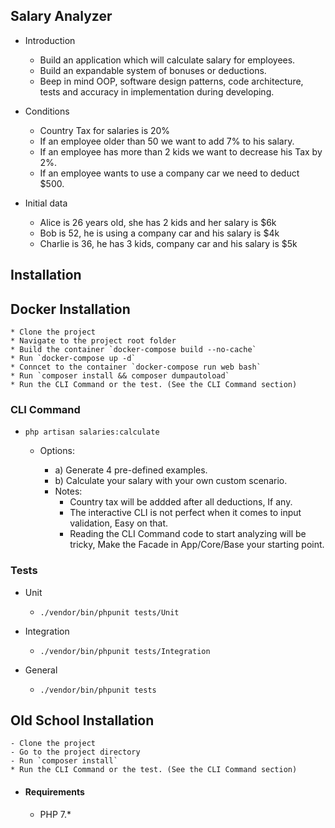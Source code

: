 ## Salary Analyzer

* Introduction
  - Build an application which will calculate salary for employees.
  - Build an expandable system of bonuses or deductions.
  - Beep in mind OOP, software design patterns, code architecture, tests and accuracy in implementation during developing.

* Conditions
   - Country Tax for salaries is 20%
   - If an employee older than 50 we want to add 7% to his salary.
   - If an employee has more than 2 kids we want to decrease his Tax by 2%.
   - If an employee wants to use a company car we need to deduct $500.
   
* Initial data

   - Alice is 26 years old, she has 2 kids and her salary is $6k
   - Bob is 52, he is using a company car and his salary is $4k
   - Charlie is 36, he has 3 kids, company car and his salary is $5k

## Installation
## Docker Installation

    * Clone the project 
    * Navigate to the project root folder
    * Build the container `docker-compose build --no-cache`
    * Run `docker-compose up -d`
    * Conncet to the container `docker-compose run web bash` 
    * Run `composer install && composer dumpautoload`
    * Run the CLI Command or the test. (See the CLI Command section)
    
### CLI Command

- `php artisan salaries:calculate`

    - Options:
        - a) Generate 4 pre-defined examples. 
        - b) Calculate your salary with your own custom scenario. 
        
        * Notes: 
            - Country tax will be addded after all deductions, If any.
            - The interactive CLI is not perfect when it comes to input validation, Easy on that.
            - Reading the CLI Command code to start analyzing will be tricky, 
                        Make the Facade in App/Core/Base your starting point.
                        
                
### Tests

- Unit 
    - `./vendor/bin/phpunit tests/Unit`

- Integration 
    - `./vendor/bin/phpunit tests/Integration`
    
- General 
    - `./vendor/bin/phpunit tests`    
    
    
## Old School Installation
    - Clone the project 
    - Go to the project directory 
    - Run `composer install`
    * Run the CLI Command or the test. (See the CLI Command section)
    
- #### Requirements 
  * PHP 7.*

    
